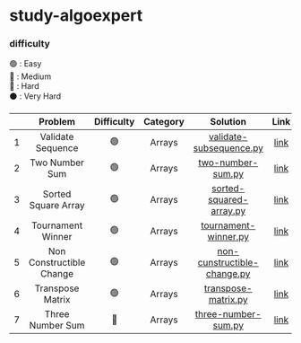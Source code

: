 # study-algoexpert

### difficulty
🟢 : Easy
<br/>
🔵 : Medium
<br/>
🔴 : Hard
<br/>
⚫️ : Very Hard
<br/>


|   |         Problem          | Difficulty | Category |                                                        Solution                                                         |                                                          Link                                                          | 
|---|:------------------------:| :--------: |:--------:|:-----------------------------------------------------------------------------------------------------------------------:|:----------------------------------------------------------------------------------------------------------------------:| 
| 1 |    Validate Sequence     |     🟢     |  Arrays  |     [validate-subsequence.py](https://github.com/cherry-ni/study-algoexpert/blob/main/Easy/validate-subsequence.py)     |                            [link](https://www.algoexpert.io/questions/validate-subsequence)                            |
| 2 |      Two Number Sum      |     🟢     |  Arrays  |        [two-number-sum.py](https://github.com/cherry-ni/study-algoexpert/blob/main/Easy/validate-subsequence.py)        |                               [link](https://www.algoexpert.io/questions/two-number-sum)                               |
| 3 |   Sorted Square Array    |     🟢     |  Arrays  |     [sorted-squared-array.py](https://github.com/cherry-ni/study-algoexpert/blob/main/Easy/validate-subsequence.py)     |                            [link](https://www.algoexpert.io/questions/sorted-squared-array)                            |
| 4 |    Tournament Winner     |     🟢     |  Arrays  |        [tournament-winner.py](https://github.com/cherry-ni/study-algoexpert/blob/main/Easy/tournament-winner.py)        |                                                        [link](https://www.algoexpert.io/questions/tournament-winner)                                                        |
| 5 | Non Constructible Change |     🟢     |  Arrays  | [non-cunstructible-change.py](https://github.com/cherry-ni/study-algoexpert/blob/main/Easy/non-constructible-change.py) |                                                        [link](https://www.algoexpert.io/questions/non-constructible-change)                                                        |
| 6 |     Transpose Matrix     |     🟢     |  Arrays  |         [transpose-matrix.py](https://github.com/cherry-ni/study-algoexpert/blob/main/Easy/transpose-matrix.py)         |                                                        [link](https://www.algoexpert.io/questions/transpose-matrix)                                                        |
| 7 |     Three Number Sum     |     🔵     |  Arrays  |         [three-number-sum.py]()         |                                                        [link](https://www.algoexpert.io/questions/three-number-sum)                                                        |
